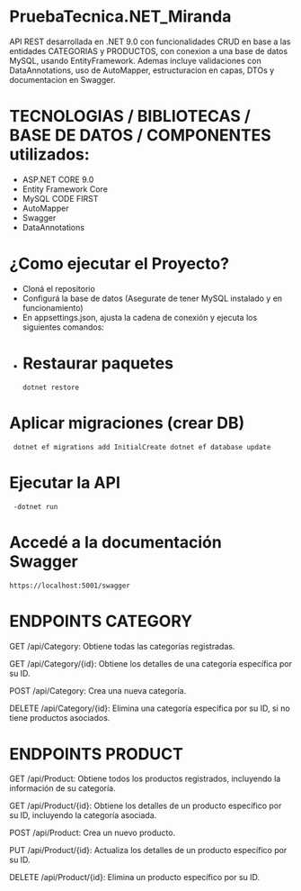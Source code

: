 # PruebaTecnica.NET_Miranda
API REST desarrollada en .NET 9.0  con funcionalidades CRUD en base a las entidades CATEGORIAS y PRODUCTOS, con conexion a una base de datos MySQL, usando EntityFramework. Ademas incluye validaciones con DataAnnotations, uso de AutoMapper, estructuracion en capas, DTOs y documentacion en Swagger.

# TECNOLOGIAS / BIBLIOTECAS / BASE DE DATOS / COMPONENTES utilizados:        
- ASP.NET CORE 9.0
- Entity Framework Core
- MySQL CODE FIRST
- AutoMapper
- Swagger
- DataAnnotations

# ¿Como ejecutar el Proyecto?
- Cloná el repositorio
- Configurá la base de datos (Asegurate de tener MySQL instalado y en funcionamiento)
- En appsettings.json, ajusta la cadena de conexión y ejecuta los siguientes comandos:
- # Restaurar paquetes
  ``dotnet restore``
# Aplicar migraciones (crear DB)
  `` dotnet ef migrations add InitialCreate
     dotnet ef database update``
# Ejecutar la API
 `` -dotnet run``
# Accedé a la documentación Swagger
``https://localhost:5001/swagger``

# ENDPOINTS CATEGORY
GET /api/Category: Obtiene todas las categorías registradas.

GET /api/Category/{id}: Obtiene los detalles de una categoría específica por su ID.

POST /api/Category: Crea una nueva categoría.

DELETE /api/Category/{id}: Elimina una categoría específica por su ID, si no tiene productos asociados.

# ENDPOINTS PRODUCT 
GET /api/Product: Obtiene todos los productos registrados, incluyendo la información de su categoría.

GET /api/Product/{id}: Obtiene los detalles de un producto específico por su ID, incluyendo la categoría asociada.

POST /api/Product: Crea un nuevo producto. 

PUT /api/Product/{id}: Actualiza los detalles de un producto específico por su ID.

DELETE /api/Product/{id}: Elimina un producto específico por su ID.
